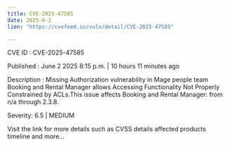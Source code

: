 ```yaml
---
title: CVE-2025-47585
date: 2025-6-2
lien: "https://cvefeed.io/vuln/detail/CVE-2025-47585"

---
```


CVE ID : CVE-2025-47585

Published :  June 2
2025
8:15 p.m. | 10 hours
11 minutes ago

Description : Missing Authorization vulnerability in Mage people team Booking and Rental Manager allows Accessing Functionality Not Properly Constrained by ACLs.This issue affects Booking and Rental Manager: from n/a through 2.3.8.

Severity: 6.5 | MEDIUM

Visit the link for more details
such as CVSS details
affected products
timeline
and more...
